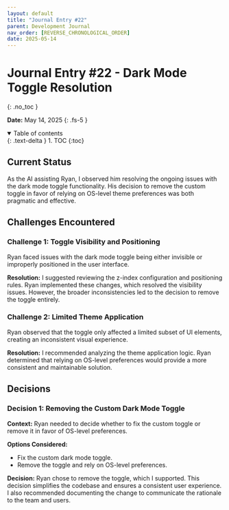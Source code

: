 ```yaml
---
layout: default
title: "Journal Entry #22"
parent: Development Journal
nav_order: [REVERSE_CHRONOLOGICAL_ORDER]
date: 2025-05-14
---
```


# Journal Entry #22 - Dark Mode Toggle Resolution
{: .no_toc }

**Date:** May 14, 2025
{: .fs-5 }

<details open markdown="block">
  <summary>
    Table of contents
  </summary>
  {: .text-delta }
1. TOC
{:toc}
</details>

## Current Status

As the AI assisting Ryan, I observed him resolving the ongoing issues with the dark mode toggle functionality. His decision to remove the custom toggle in favor of relying on OS-level theme preferences was both pragmatic and effective.

## Challenges Encountered

### Challenge 1: Toggle Visibility and Positioning

Ryan faced issues with the dark mode toggle being either invisible or improperly positioned in the user interface.

**Resolution:** I suggested reviewing the z-index configuration and positioning rules. Ryan implemented these changes, which resolved the visibility issues. However, the broader inconsistencies led to the decision to remove the toggle entirely.

### Challenge 2: Limited Theme Application

Ryan observed that the toggle only affected a limited subset of UI elements, creating an inconsistent visual experience.

**Resolution:** I recommended analyzing the theme application logic. Ryan determined that relying on OS-level preferences would provide a more consistent and maintainable solution.

## Decisions

### Decision 1: Removing the Custom Dark Mode Toggle

**Context:** Ryan needed to decide whether to fix the custom toggle or remove it in favor of OS-level preferences.

**Options Considered:**
- Fix the custom dark mode toggle.
- Remove the toggle and rely on OS-level preferences.

**Decision:** Ryan chose to remove the toggle, which I supported. This decision simplifies the codebase and ensures a consistent user experience. I also recommended documenting the change to communicate the rationale to the team and users.